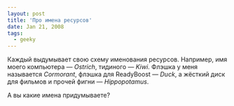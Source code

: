 ```yaml
---
layout: post
title: 'Про имена ресурсов'
date: Jan 21, 2008
tags:
  - geeky
---
```


Каждый выдумывает свою схему именования ресурсов. Например, имя моего компьютера — *Ostrich*, тидиного — *Kiwi*. Флэшка у меня называется *Cormorant*, флэшка для ReadyBoost — *Duck*, а жёсткий диск для фильмов и прочей фигни — *Hippopotamus*.

А вы какие имена придумываете?

